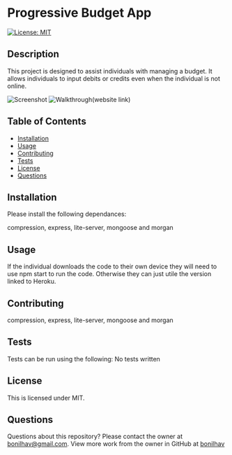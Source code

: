 # Progressive Budget App

  [![License: MIT](https://img.shields.io/badge/License-MIT-yellow.svg)](https://opensource.org/licenses/MIT)
  
  ## Description
  This project is designed to assist individuals with managing a budget. It allows individuals to input debits or credits even when the individual is not online. 

  ![Screenshot]()
  ![Walkthrough]()(website link)

  ## Table of Contents

  * [Installation](#installation)
  * [Usage](#usage)
  * [Contributing](#contributing)
  * [Tests](#tests)
  * [License](#license)
  * [Questions](#questions)

  ## Installation

  Please install the following dependances:

  compression, express, lite-server, mongoose and morgan

  ## Usage

  If the individual downloads the code to their own device they will need to use npm start to run the code. Otherwise they can just utile the version linked to Heroku.

  ## Contributing

  compression, express, lite-server, mongoose and morgan

  ## Tests
  
  Tests can be run using the following:
  No tests written

  ## License
  
  This is licensed under MIT.
  
  ## Questions

  Questions about this repository? Please contact the owner at [bonilhav@gmail.com](mailto:bonilhav@gmail.com). View more work from the owner in GitHub at [bonilhav](https://github.com/bonilhav)
